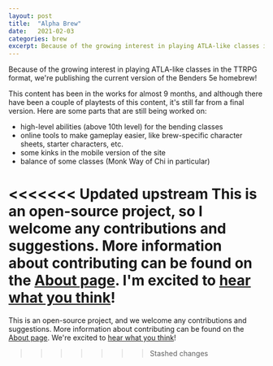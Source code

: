 ```yaml
---
layout: post
title:  "Alpha Brew"
date:   2021-02-03
categories: brew
excerpt: Because of the growing interest in playing ATLA-like classes in the TTRPG format, we're publishing the current version of the Benders 5e homebrew!
---
```


Because of the growing interest in playing ATLA-like classes in the TTRPG format, we're publishing the current version of the Benders 5e homebrew!

This content has been in the works for almost 9 months, and although there have been a couple of playtests of this content, it's still far from a final version. Here are some parts that are still being worked on:
- high-level abilities (above 10th level) for the bending classes
- online tools to make gameplay easier, like brew-specific character sheets, starter characters, etc.
- some kinks in the mobile version of the site
- balance of some classes (Monk Way of Chi in particular)

<<<<<<< Updated upstream
This is an open-source project, so I welcome any contributions and suggestions. More information about contributing can be found on the [About page](/about). I'm excited to [hear what you think](https://forms.gle/H2VMopAN7gtaRrG5A)!
=======
This is an open-source project, and we welcome any contributions and suggestions. More information about contributing can be found on the [About page](./about). We're excited to [hear what you think](https://forms.gle/H2VMopAN7gtaRrG5A)!
>>>>>>> Stashed changes
<!-- Support small creators, open-source! We want YOUR help (insert Aang pointing) -->